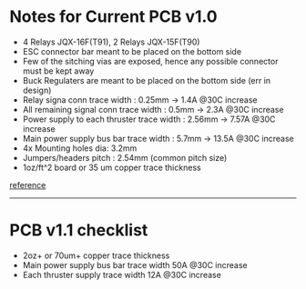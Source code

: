 # Notes for Current PCB v1.0

- 4 Relays JQX-16F(T91), 2 Relays JQX-15F(T90)
- ESC connector bar meant to be placed on the bottom side
- Few of the sitching vias are exposed, hence any possible connector must be kept away
- Buck Regulaters are meant to be placed on the bottom side (err in design)
- Relay signa conn trace width : 0.25mm -> 1.4A @30C increase
- All remaining signal conn trace width : 0.5mm -> 2.3A @30C increase
- Power supply to each thruster trace width : 2.56mm -> 7.57A @30C increase
- Main power supply bus bar trace width : 5.7mm -> 13.5A @30C increase
- 4x Mounting holes dia: 3.2mm
- Jumpers/headers pitch : 2.54mm (common pitch size)
- 1oz/ft^2 board or 35 um copper trace thickness

[reference](https://github.com/nsk126/AUVMEC/tree/master/Hardware/AUVMEC2020)

---

# PCB v1.1 checklist

- 2oz+ or 70um+ copper trace thickness
- Main power supply bus bar trace width 50A @30C increase
- Each thruster supply trace width 12A @30C increase
